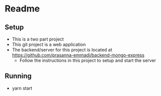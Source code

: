 # Readme

## Setup
- This is a two part project
- This git project is a web application
- The backend/server for this project is located at 
  https://github.com/prasanna-emmadi/backend-mongo-express
  - Follow the instructions in this project to setup and start the server

## Running
- yarn start